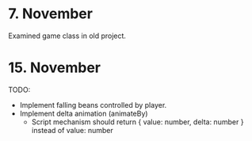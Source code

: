 # 7. November

Examined game class in old project.

# 15. November

TODO:

- Implement falling beans controlled by player.
- Implement delta animation (animateBy)
  - Script mechanism should return { value: number, delta: number } instead of value: number

